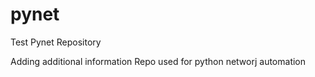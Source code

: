 # pynet
Test Pynet Repository

Adding additional information
Repo used for python networj automation
